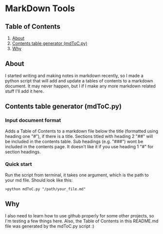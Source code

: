 # MarkDown Tools 
## Table of Contents
1. [About    ](#1)
2. [Contents table generator (mdToC.py)](#2)
3. [Why](#3)


## About    <a name = 1></a>
I started writing and making notes in markdown recently, so I made a python script that will add and update a tables of contents to a markdown document. It may never happen, but I if I make any more markdown related stuff I'll add it here. 

## Contents table generator (mdToC.py)<a name = 2></a>
### Input document format
Adds a Table of Contents to a markdown file below the title (formatted using heading one "#"), if there is a title. Sections titled with heading 2 "##" will be included in the contents table. Sub headings (e.g. "###") wont be included in the contents page. It doesn't like it if you use heading 1 "#" for section headings.

### Quick start
Run the script from terminal, it takes one argument, which is the path to your md file. Should look like this:

	>python mdToC.py "/path/your_file.md" 

## Why<a name = 3></a>
I also need to learn how to use github properly for some other projects, so I'm testing a few things here. Also, the Table of Contents in this README.md file was generated by the mdToC.py script :)



